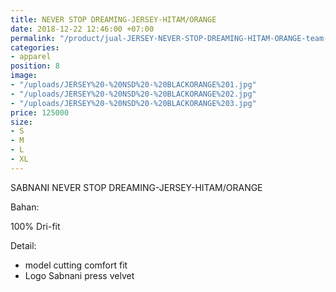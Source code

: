 ```yaml
---
title: NEVER STOP DREAMING-JERSEY-HITAM/ORANGE
date: 2018-12-22 12:46:00 +07:00
permalink: "/product/jual-JERSEY-NEVER-STOP-DREAMING-HITAM-ORANGE-team-sepakbola.html"
categories:
- apparel
position: 8
image:
- "/uploads/JERSEY%20-%20NSD%20-%20BLACKORANGE%201.jpg"
- "/uploads/JERSEY%20-%20NSD%20-%20BLACKORANGE%202.jpg"
- "/uploads/JERSEY%20-%20NSD%20-%20BLACKORANGE%203.jpg"
price: 125000
size:
- S
- M
- L
- XL
---
```


SABNANI
NEVER STOP DREAMING-JERSEY-HITAM/ORANGE

Bahan:

100% Dri-fit


Detail:

- model cutting comfort fit
- Logo Sabnani press velvet